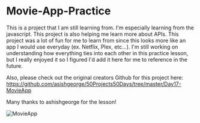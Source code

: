 # Movie-App-Practice

This is a project that I am still learning from. I'm especially learning from the javascript. This project is also helping me learn more about APIs. This project was a lot of fun for me to learn from since this looks more like an app I would use everyday (ex. Netflix, Plex, etc...). I'm still working on understanding how everything ties into each other in this practice lesson, but I really enjoyed it so I figured I'd add it here for me to reference in the future. 

Also, please check out the original creators Github for this project here: https://github.com/asishgeorge/50Projects50Days/tree/master/Day17-MovieApp

Many thanks to ashishgeorge for the lesson!



![MovieApp](https://user-images.githubusercontent.com/98457140/157165462-6a961949-f47c-48bd-b6d3-6a9530e0bf2e.png)
